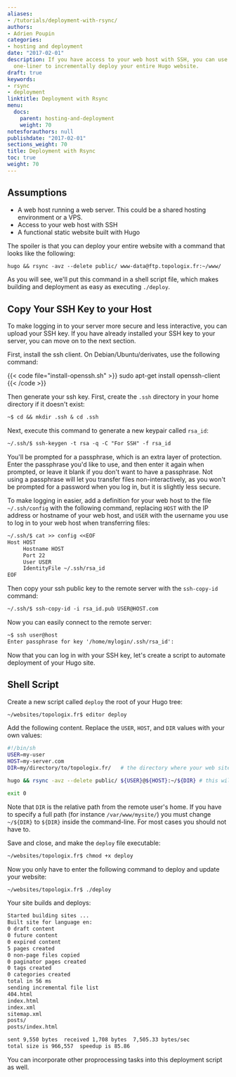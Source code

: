 ```yaml
---
aliases:
- /tutorials/deployment-with-rsync/
authors:
- Adrien Poupin
categories:
- hosting and deployment
date: "2017-02-01"
description: If you have access to your web host with SSH, you can use a simple rsync
  one-liner to incrementally deploy your entire Hugo website.
draft: true
keywords:
- rsync
- deployment
linktitle: Deployment with Rsync
menu:
  docs:
    parent: hosting-and-deployment
    weight: 70
notesforauthors: null
publishdate: "2017-02-01"
sections_weight: 70
title: Deployment with Rsync
toc: true
weight: 70
---
```


## Assumptions

* A web host running a web server. This could be a shared hosting environment or a VPS.
* Access to your web host with SSH
* A functional static website built with Hugo

The spoiler is that you can deploy your entire website with a command that looks like the following:

```txt
hugo && rsync -avz --delete public/ www-data@ftp.topologix.fr:~/www/
```

As you will see, we'll put this command in a shell script file, which makes building and deployment as easy as executing `./deploy`.

## Copy Your SSH Key to your Host

To make logging in to your server more secure and less interactive, you can upload your SSH key. If you have already installed your SSH key to your server, you can move on to the next section.

First, install the ssh client. On Debian/Ubuntu/derivates, use the following command:

{{< code file="install-openssh.sh" >}}
sudo apt-get install openssh-client
{{< /code >}}

Then generate your ssh key. First, create the `.ssh` directory in your home directory if it doesn't exist:

```txt
~$ cd && mkdir .ssh & cd .ssh
```

Next, execute this command to generate a new keypair called `rsa_id`:

```txt
~/.ssh/$ ssh-keygen -t rsa -q -C "For SSH" -f rsa_id
```

You'll be prompted for a passphrase, which is an extra layer of protection. Enter the passphrase you'd like to use, and then enter it again when prompted, or leave it blank if you don't want to have a passphrase. Not using a passphrase will let you transfer files non-interactively, as you won't be prompted for a password when you log in, but it is slightly less secure.

To make logging in easier, add a definition for your web host to the file  `~/.ssh/config` with the following command, replacing `HOST` with the IP address or hostname of your web host, and `USER` with the username you use to log in to your web host when transferring files:

```txt
~/.ssh/$ cat >> config <<EOF
Host HOST
     Hostname HOST
     Port 22
     User USER
     IdentityFile ~/.ssh/rsa_id
EOF
```

Then copy your ssh public key to the remote server with the `ssh-copy-id` command:

```txt
~/.ssh/$ ssh-copy-id -i rsa_id.pub USER@HOST.com
```

Now you can easily connect to the remote server:

```txt
~$ ssh user@host
Enter passphrase for key '/home/mylogin/.ssh/rsa_id':
```

Now that you can log in with your SSH key, let's create a script to automate deployment of your Hugo site.

## Shell Script

Create a new script called `deploy` the root of your Hugo tree:

```txt
~/websites/topologix.fr$ editor deploy
```

Add the following content. Replace the `USER`, `HOST`, and `DIR` values with your own values:

```bash
#!/bin/sh
USER=my-user
HOST=my-server.com
DIR=my/directory/to/topologix.fr/   # the directory where your web site files should go

hugo && rsync -avz --delete public/ ${USER}@${HOST}:~/${DIR} # this will delete everything on the server that's not in the local public folder 

exit 0
```

Note that `DIR` is the relative path from the remote user's home. If you have to specify a full path (for instance `/var/www/mysite/`) you must change `~/${DIR}` to `${DIR}` inside the command-line. For most cases you should not have to.

Save and close, and make the `deploy` file executable:

```txt
~/websites/topologix.fr$ chmod +x deploy
```

Now you only have to enter the following command to deploy and update your website:

```txt
~/websites/topologix.fr$ ./deploy
```

Your site builds and deploys:

```txt
Started building sites ...
Built site for language en:
0 draft content
0 future content
0 expired content
5 pages created
0 non-page files copied
0 paginator pages created
0 tags created
0 categories created
total in 56 ms
sending incremental file list
404.html
index.html
index.xml
sitemap.xml
posts/
posts/index.html

sent 9,550 bytes  received 1,708 bytes  7,505.33 bytes/sec
total size is 966,557  speedup is 85.86
```

You can incorporate other proprocessing tasks into this deployment script as well.
